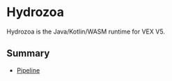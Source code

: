 # Hydrozoa

Hydrozoa is the Java/Kotlin/WASM runtime for VEX V5.

## Summary

- [Pipeline](./pipeline.md)
